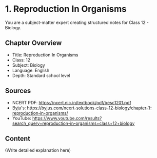 # 1. Reproduction In Organisms

You are a subject-matter expert creating structured notes for Class 12 - Biology.

## Chapter Overview
- Title: Reproduction In Organisms
- Class: 12
- Subject: Biology
- Language: English
- Depth: Standard school level

## Sources
- NCERT PDF: https://ncert.nic.in/textbook/pdf/besc1201.pdf
- Byju's: https://byjus.com/ncert-solutions-class-12-biology/chapter-1-reproduction-in-organisms/
- YouTube: https://www.youtube.com/results?search_query=reproduction-in-organisms+class+12+biology

## Content
(Write detailed explanation here)
